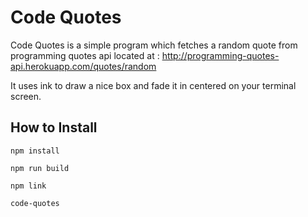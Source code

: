 # Code Quotes

Code Quotes is a simple program which fetches a random quote from programming quotes api located at : http://programming-quotes-api.herokuapp.com/quotes/random

It uses ink to draw a nice box and fade it in centered on your terminal screen.

## How to Install

```shell
npm install

npm run build

npm link

code-quotes
```
